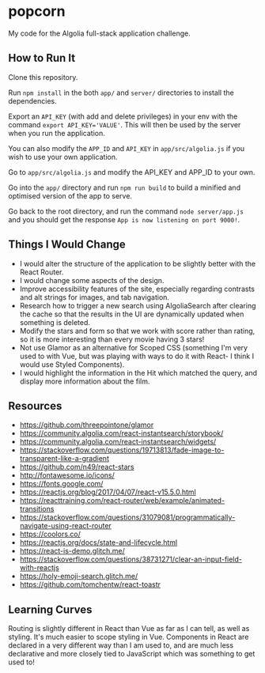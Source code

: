 # popcorn

My code for the Algolia full-stack application challenge.

## How to Run It

Clone this repository.

Run `npm install` in the both `app/` and `server/` directories to install the dependencies.

Export an `API_KEY` (with add and delete privileges) in your env with the command `export API_KEY='VALUE'`. This will then be used by the server when you run the application.

You can also modify the `APP_ID` and `API_KEY` in `app/src/algolia.js` if you wish to use your own application.

Go to `app/src/algolia.js` and modify the API_KEY and APP_ID to your own.

Go into the `app/` directory and run `npm run build` to build a minified and optimised version of the app to serve.

Go back to the root directory, and run the command `node server/app.js` and you should get the response `App is now listening on port 9000!`.

## Things I Would Change

* I would alter the structure of the application to be slightly better with the React Router.
* I would change some aspects of the design.
* Improve accessibility features of the site, especially regarding contrasts and alt strings for images, and tab navigation.
* Research how to trigger a new search using AlgoliaSearch after clearing the cache so that the results in the UI are dynamically updated when something is deleted.
* Modify the stars and form so that we work with score rather than rating, so it is more interesting than every movie having 3 stars!
* Not use Glamor as an alternative for Scoped CSS (something I'm very used to with Vue, but was playing with ways to do it with React- I think I would use Styled Components).
* I would highlight the information in the Hit which matched the query, and display more information about the film.

## Resources

* https://github.com/threepointone/glamor
* https://community.algolia.com/react-instantsearch/storybook/
* https://community.algolia.com/react-instantsearch/widgets/
* https://stackoverflow.com/questions/19713813/fade-image-to-transparent-like-a-gradient
* https://github.com/n49/react-stars
* http://fontawesome.io/icons/
* https://fonts.google.com/
* https://reactjs.org/blog/2017/04/07/react-v15.5.0.html
* https://reacttraining.com/react-router/web/example/animated-transitions
* https://stackoverflow.com/questions/31079081/programmatically-navigate-using-react-router
* https://coolors.co/
* https://reactjs.org/docs/state-and-lifecycle.html
* https://react-is-demo.glitch.me/
* https://stackoverflow.com/questions/38731271/clear-an-input-field-with-reactjs
* https://holy-emoji-search.glitch.me/
* https://github.com/tomchentw/react-toastr

## Learning Curves

Routing is slightly different in React than Vue as far as I can tell, as well as styling. It's much easier to scope styling in Vue. Components in React are declared in a very different way than I am used to, and are much less declarative and more closely tied to JavaScript which was something to get used to!
